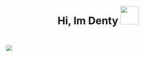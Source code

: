 <h1 align="center">
Hi, Im Denty
  <img src="https://cdn3.emoji.gg/emojis/8807-sao-alicesip.png" width="50"></h1>
<br/>

![](https://komarev.com/ghpvc/?username=DentyTxr&color=blueviolet)

```diff

```
